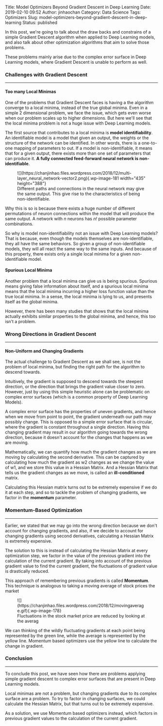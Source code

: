 Title: Model Optimizers Beyond Gradient Descent in Deep Learning
Date: 2019-02-10 09:52
Author: jinhaochan
Category: Data Science
Tags: Optimizers
Slug: model-optimizers-beyond-gradient-descent-in-deep-learning
Status: published

<!-- wp:paragraph -->

In this post, we're going to talk about the draw backs and constrains of a simple Gradient Descent algorithm when applied to Deep Learning models, and also talk about other optimization algorithms that aim to solve those problems.

<!-- /wp:paragraph -->

<!-- wp:paragraph -->

These problems mainly arise due to the complex error surface in Deep Learning models, where Gradient Descent is unable to perform as well.  

<!-- /wp:paragraph -->

<!-- wp:heading {"level":3} -->

### Challenges with Gradient Descent  

<!-- /wp:heading -->

<!-- wp:separator -->

------------------------------------------------------------------------

<!-- /wp:separator -->

</p>
<!-- wp:heading {"level":4} -->

#### Too many Local Minimas  

<!-- /wp:heading -->

<!-- wp:paragraph -->

One of the problems that Gradient Descent faces is having a the algorithm converge to a local minima, instead of the true global minima. Even in a simple 2 dimensional problem, we face the issue, which gets even worse when our problem scales up to higher dimensions. But here we'll see that the local minima problem is not a huge issue with Deep Learning models.  

<!-- /wp:paragraph -->

<!-- wp:paragraph -->

The first source that contributes to a local minima is **model identifiability**. An identifiable model is a model that given an output, the weights or the structure of the network can be identified. In other words, there is a one-to-one mapping of parameters to out. If a model is non-identifiable, it means that for a given output, there exists more than one set of parameters that can produce it. **A fully connected feed-forward neural network is non-identifiable**.

<!-- /wp:paragraph -->

<!-- wp:image {"id":181,"width":435,"height":388} -->

<figure class="wp-block-image is-resized">
![](https://chanjinhao.files.wordpress.com/2018/12/multi-layer_neural_network-vector2.png){.wp-image-181 width="435" height="388"}  

<figcaption>
Different paths and connections in the neural network may give the same output. This give rise to the characteristics of being non-identifiable.

</figcaption>
</figure>
<!-- /wp:image -->

<!-- wp:paragraph -->

Why this is so is because there exists a huge number of different permutations of neuron connections within the model that will produce the same output. A network with *n* neurons has *n!* possible parameter combinations.

<!-- /wp:paragraph -->

<!-- wp:paragraph -->

So why is model non-identifiability not an issue with Deep Learning models? That is because, even though the models themselves are non-identifiable, they all have the same behaviors. So given a group of non-identifiable models, they will all react the same way to the same inputs. And because of this property, there exists only a single local minima for a given non-identifiable model.

<!-- /wp:paragraph -->

<!-- wp:heading {"level":4} -->

#### Spurious Local Minima  

<!-- /wp:heading -->

<!-- wp:paragraph -->

Another problem that a local minima can give us is being spurious. Spurious means giving false information about itself, and a spurious local minima means that the local minima incurring a higher loss function value than the true local minima. In a sense, the local minima is lying to us, and presents itself as the global minima.

<!-- /wp:paragraph -->

<!-- wp:paragraph -->

However, there has been many studies that shows that the local minima actually exhibits similar properties to the global minima, and hence, this too isn't a problem.

<!-- /wp:paragraph -->

<!-- wp:heading {"level":3} -->

### Wrong Directions in Gradient Descent

<!-- /wp:heading -->

<!-- wp:separator -->

------------------------------------------------------------------------

<!-- /wp:separator -->

</p>
<!-- wp:heading {"level":4} -->

#### Non-Uniform and Changing Gradients  

<!-- /wp:heading -->

<!-- wp:paragraph -->

The actual challenge to Gradient Descent as we shall see, is not the problem of local minima, but finding the right path for the algorithm to descend towards.

<!-- /wp:paragraph -->

<!-- wp:paragraph -->

Intuitively, the gradient is supposed to descend towards the steepest direction, or the direction that brings the gradient value closer to zero. However, just by using this simple heuristic alone can be problematic on complex error surfaces (which is a common property of Deep Learning Models).

<!-- /wp:paragraph -->

<!-- wp:paragraph -->

A complex error surface has the properties of uneven gradients, and hence when we move from point to point, the gradient underneath our path may possibly change. This is opposed to a simple error surface that is circular, where the gradient is constant throughout a single direction. Having this changing gradient may result in our algorithm going towards the wrong direction, because it doesn't account for the changes that happens as we are moving.  

<!-- /wp:paragraph -->

<!-- wp:paragraph -->

Mathematically, we can quantify how much the gradient changes as we are moving by calculating the second derivative. This can be captured by calculating how much the gradient as w2 changes as we change the value of w1, and we store this value in a Hessian Matrix. And a Hessian Matrix that tells us the gradient changes as we move, is called an **ill-conditioned** matrix.

<!-- /wp:paragraph -->

<!-- wp:paragraph -->

Calculating this Hessian matrix turns out to be extremely expensive if we do it at each step, and so to tackle the problem of changing gradients, we factor in the **momentum** parameter.  

<!-- /wp:paragraph -->

<!-- wp:heading {"level":3} -->

### Momentum-Based Optimization  

<!-- /wp:heading -->

<!-- wp:separator -->

------------------------------------------------------------------------

<!-- /wp:separator -->

</p>
<!-- wp:paragraph -->

Earlier, we stated that we may go into the wrong direction because we don't account for changing gradients, and also, if we decide to account for changing gradients using second derivatives, calculating a Hessian Matrix is extremely expensive.

<!-- /wp:paragraph -->

<!-- wp:paragraph -->

The solution to this is instead of calculating the Hessian Matrix at every optimization step, we factor in the value of the previous gradient into the calculation of the current gradient. By taking into account of the previous gradient value to find the current gradient, the fluctuations of gradient value is drastically reduced.

<!-- /wp:paragraph -->

<!-- wp:paragraph -->

This approach of remembering previous gradients is called **Momentum**. This technique is analogous to taking a moving average of stock prices the market  

<!-- /wp:paragraph -->

<!-- wp:image {"id":178} -->

<figure class="wp-block-image">
![](https://chanjinhao.files.wordpress.com/2018/12/movingaverage.gif){.wp-image-178}  

<figcaption>
Fluctuations in the stock market price are reduced by looking at the averag

</figcaption>
</figure>
<!-- /wp:image -->

<!-- wp:paragraph -->

We can thinking of the wildly fluctuating gradients at each point being represented by the green line, while the average is represented by the yellow line. Momentum based optimizers use the yellow line to calculate the change in gradient.  
  

<!-- /wp:paragraph -->

<!-- wp:heading {"level":3} -->

### Conclusion

<!-- /wp:heading -->

<!-- wp:separator -->

------------------------------------------------------------------------

<!-- /wp:separator -->

</p>
<!-- wp:paragraph -->

To conclude this post, we have seen how there are problems applying simple gradient descent to complex error surfaces that are present in Deep Learning models.

<!-- /wp:paragraph -->

<!-- wp:paragraph -->

Local minimas are not a problem, but changing gradients due to its complex surface are a problem. To try to factor in changing surfaces, we could calculate the Hessian Matrix, but that turns out to be extremely expensive.

<!-- /wp:paragraph -->

<!-- wp:paragraph -->

As a solution, we use Momentum based optimizers instead, which factors in previous gradient values to the calculation of the current gradient.  

<!-- /wp:paragraph -->
